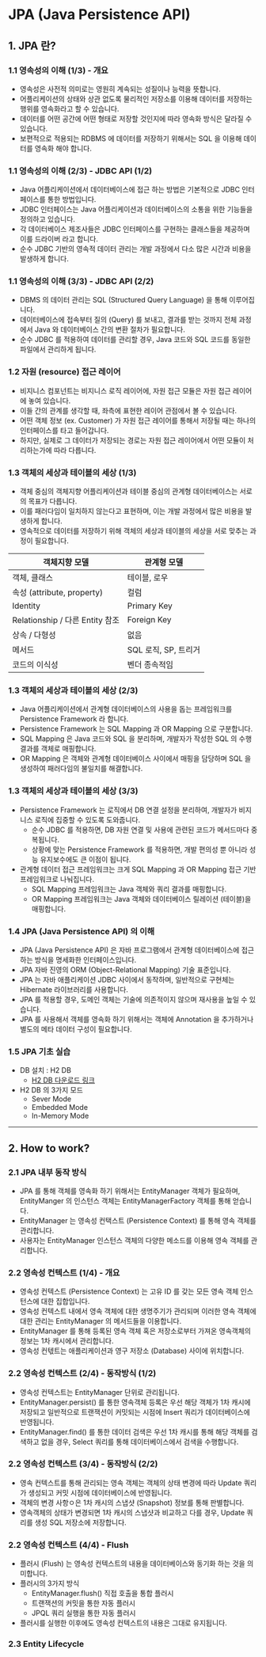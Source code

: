 # JPA (Java Persistence API)

## 1. JPA 란?

### 1.1 영속성의 이해 (1/3) - 개요
- 영속성은 사전적 의미로는 영원히 계속되는 성질이나 능력을 뜻합니다.
- 어플리케이션의 상태와 상관 없도록 물리적인 저장소를 이용해 데이터를 저장하는 행위를 영속화라고 할 수 있습니다.
- 데이터를 어떤 공간에 어떤 형태로 저장할 것인지에 따라 영속화 방식은 달라질 수 있습니다.
- 보편적으로 적용되는 RDBMS 에 데이터를 저장하기 위해서는 SQL 을 이용해 데이터를 영속화 해야 합니다.

### 1.1 영속성의 이해 (2/3) - JDBC API (1/2)
- Java 어플리케이션에서 데이터베이스에 접근 하는 방법은 기본적으로 JDBC 인터페이스를 통한 방법입니다.
- JDBC 인터페이스는 Java 어플리케이션과 데이터베이스의 소통을 위한 기능들을 정의하고 있습니다.
- 각 데이터베이스 제조사들은 JDBC 인터페이스를 구현하는 클래스들을 제공하며 이를 드라이버 라고 합니다.
- 순수 JDBC 기반의 영속적 데이터 관리는 개발 과정에서 다소 많은 시간과 비용을 발생하게 합니다.

### 1.1 영속성의 이해 (3/3) - JDBC API (2/2)
- DBMS 의 데이터 관리는 SQL (Structured Query Language) 을 통해 이루어집니다.
- 데이터베이스에 접속부터 질의 (Query) 를 보내고, 결과를 받는 것까지 전체 과정에서 Java 와 데이터베이스 간의 변환 절차가 필요합니다.
- 순수 JDBC 를 적용하여 데이터를 관리할 경우, Java 코드와 SQL 코드를 동일한 파일에서 관리하게 됩니다.

### 1.2 자원 (resource) 접근 레이어
- 비지니스 컴포넌트는 비지니스 로직 레이어에, 자원 접근 모듈은 자원 접근 레이어에 놓여 있습니다.
- 이들 간의 관계를 생각할 때, 좌측에 표현한 레이어 관점에서 볼 수 있습니다.
- 어떤 객체 정보 (ex. Customer) 가 자원 접근 레이어를 통해서 저장될 때는 하나의 인터페이스를 타고 들어갑니다.
- 하지만, 실제로 그 데이터가 저장되는 경로는 자원 접근 레이어에서 어떤 모듈이 처리하는가에 따라 다릅니다.

### 1.3 객체의 세상과 테이블의 세상 (1/3)
- 객체 중심의 객체지향 어플리케이션과 테이블 중심의 관계형 데이터베이스는 서로의 목표가 다릅니다.
- 이를 패러다임이 일치하지 않는다고 표현하며, 이는 개발 과정에서 많은 비용을 발생하게 합니다.
- 영속적으로 데이터를 저장하기 위해 객체의 세상과 테이블의 세상을 서로 맞추는 과정이 필요합니다.
  
| 객체지향 모델                     | 관계형 모델          |
|-----------------------------|-----------------|
| 객체, 클래스                     | 테이블, 로우         |
| 속성 (attribute, property)    | 컬럼              |
| Identity                    | Primary Key     |
| Relationship / 다른 Entity 참조 | Foreign Key     |
| 상속 / 다형성                    | 없음              |
| 메서드                         | SQL 로직, SP, 트리거 |
| 코드의 이식성                     | 벤더 종속적임         |

### 1.3 객체의 세상과 테이블의 세상 (2/3)
- Java 어플리케이션에서 관계형 데이터베이스의 사용을 돕는 프레임워크를 Persistence Framework 라 합니다.
- Persistence Framework 는 SQL Mapping 과 OR Mapping 으로 구분합니다.
- SQL Mapping 은 Java 코드와 SQL 을 분리하며, 개발자가 작성한 SQL 의 수행 결과를 객체로 매핑합니다.
- OR Mapping 은 객체와 관계형 데이터베이스 사이에서 매핑을 담당하며 SQL 을 생성하여 패러다임의 불일치를 해결합니다.

### 1.3 객체의 세상과 테이블의 세상 (3/3)
- Persistence Framework 는 로직에서 DB 연결 설정을 분리하여, 개발자가 비지니스 로직에 집중할 수 있도록 도와줍니다.
  - 순수 JDBC 를 적용하면, DB 자원 연결 및 사용에 관련된 코드가 메서드마다 중복됩니다.
  - 상황에 맞는 Persistence Framework 를 적용하면, 개발 편의성 뿐 아니라 성능 유지보수에도 큰 이점이 됩니다.
- 관계형 데이터 접근 프레임워크는 크게 SQL Mapping 과 OR Mapping 접근 기반 프레임워크로 나눠집니다.
  - SQL Mapping 프레임워크는 Java 객체와 쿼리 결과를 매핑합니다.
  - OR Mapping 프레임워크는 Java 객체와 데이터베이스 릴레이션 (테이블)을 매핑합니다.

### 1.4 JPA (Java Persistence API) 의 이해
- JPA (Java Persistence API) 은 자바 프로그램에서 관계형 데이터베이스에 접근하는 방식을 명세화한 인터페이스입니다.
- JPA 자바 진영의 ORM (Object-Relational Mapping) 기술 표준입니다.
- JPA 는 자바 애플리케이션 JDBC 사이에서 동작하며, 일반적으로 구현체는 Hibernate 라이브러리를 사용합니다.
- JPA 를 적용할 경우, 도메인 객체는 기술에 의존적이지 않으며 재사용을 높일 수 있습니다.
- JPA 를 사용해서 객체를 영속화 하기 위해서는 객체에 Annotation 을 추가하거나 별도의 메타 데이터 구성이 필요합니다.

### 1.5 JPA 기초 실습
- DB 설치 : H2 DB
  - [H2 DB 다운로드 링크](https://www.h2database.com/html/main.html)
- H2 DB 의 3가지 모드
  - Sever Mode
  - Embedded Mode
  - In-Memory Mode

<hr>

## 2. How to work?

### 2.1 JPA 내부 동작 방식
- JPA 를 통해 객체를 영속화 하기 위해서는 EntityManager 객체가 필요하며, EntityManger 의 인스턴스 객체는 EntityManagerFactory 객체를 통해 얻습니다.
- EntityManager 는 영속성 컨택스트 (Persistence Context) 를 통해 영속 객체를 관리합니다.
- 사용자는 EntityManager 인스턴스 객체의 다양한 메소드를 이용해 영속 객체를 관리합니다.

### 2.2 영속성 컨텍스트 (1/4) - 개요
- 영속성 컨텍스트 (Persistence Context) 는 고유 ID 를 갖는 모든 영속 객체 인스턴스에 대한 집합입니다.
- 영속성 컨텍스트 내에서 영속 객체에 대한 생명주기가 관리되며 이러한 영속 객체에 대한 관리는 EntityManager 의 메서드들을 이용합니다.
- EntityManager 를 통해 등록된 영속 객체 혹은 저장소로부터 가져온 영속객체의 정보는 1차 캐시에서 관리합니다.
- 영속성 컨텏트는 애플리케이션과 영구 저장소 (Database) 사이에 위치합니다.

### 2.2 영속성 컨텍스트 (2/4) - 동작방식 (1/2)
- 영속성 컨텍스트는 EntityManager 단위로 관리됩니다.
- EntityManager.persist() 를 통한 영속객체 등록은 우선 해당 객체가 1차 캐시에 저장되고 일반적으로 트랜잭션이 커밋되는 시점에 Insert 쿼리가 데이터베이스에 반영됩니다.
- EntityManager.find() 를 통한 데이터 검색은 우선 1차 캐시를 통해 해당 객체를 검색하고 없을 경우, Select 쿼리를 통해 데이터베이스에서 검색을 수행합니다.

### 2.2 영속성 컨텍스트 (3/4) - 동작방식 (2/2)
- 영속 컨텍스트를 통해 관리되는 영속 객체는 객체의 상태 변경에 따라 Update 쿼리가 생성되고 커밋 시점에 데이터베이스에 반영됩니다.
- 객체의 변경 사항ㅇ은 1차 캐시의 스냅샷 (Snapshot) 정보를 통해 판별합니다.
- 영속객체의 상태가 변경되면 1차 캐시의 스냅샷과 비교하고 다를 경우, Update 쿼리를 생성 SQL 저장소에 저장합니다.

### 2.2 영속성 컨텍스트 (4/4) - Flush
- 플러시 (Flush) 는 영속성 컨텍스트의 내용을 데이터베이스와 동기화 하는 것을 의미합니다.
- 플러시의 3가지 방식
  - EntityManager.flush() 직접 호출을 통합 플러시
  - 트랜잭션의 커밋을 통한 자동 플러시
  - JPQL 쿼리 실행을 통한 자동 플러시
- 플러시를 실행한 이후에도 영속성 컨텍스트의 내용은 그대로 유지됩니다.

### 2.3 Entity Lifecycle